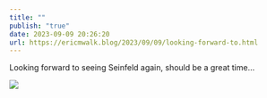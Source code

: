 ```yaml
---
title: ""
publish: "true"
date: 2023-09-09 20:26:20
url: https://ericmwalk.blog/2023/09/09/looking-forward-to.html
---
```


Looking forward to seeing Seinfeld again, should be a great time…

![](https://ericmwalk.blog/uploads/2023/36fb2a78-d5dc-4306-ae08-b6e1f3327597.jpg)